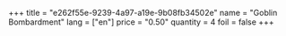 +++
title = "e262f55e-9239-4a97-a19e-9b08fb34502e"
name = "Goblin Bombardment"
lang = ["en"]
price = "0.50"
quantity = 4
foil = false
+++
